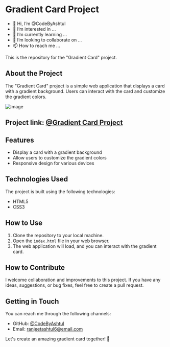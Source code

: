 # Gradient Card Project
- 👋 Hi, I’m @CodeByAshtul
- 👀 I’m interested in ...
- 🌱 I’m currently learning ...
- 💞️ I’m looking to collaborate on ...
- 📫  How to reach me ...

 This is the repository for the "Gradient Card" project.

## About the Project

The "Gradient Card" project is a simple web application that displays a card with a gradient background. Users can interact with the card and customize the gradient colors.

![image](https://github.com/CodeByAshtul/gradientcard/assets/132897582/10a1ee8a-8b64-4561-ae27-69476a1e0628)
 ## Project link: [@Gradient Card Project](https://codebyashtul.github.io/gradientcard/)
## Features

- Display a card with a gradient background
- Allow users to customize the gradient colors
- Responsive design for various devices

## Technologies Used

The project is built using the following technologies:

- HTML5
- CSS3

## How to Use

1. Clone the repository to your local machine.
2. Open the `index.html` file in your web browser.
3. The web application will load, and you can interact with the gradient card.

## How to Contribute

I welcome collaboration and improvements to this project. If you have any ideas, suggestions, or bug fixes, feel free to create a pull request.

## Getting in Touch

You can reach me through the following channels:

- GitHub: [@CodeByAshtul](https://github.com/CodeByAshtul)
- Email: [ranjeetashtul6@email.com](mailto:ranjeetashtul6@email.com)

Let's create an amazing gradient card together! 🌈
